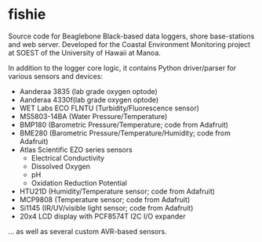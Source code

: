 # fishie

Source code for Beaglebone Black-based data loggers, shore base-stations and web server.
Developed for the Coastal Environment Monitoring project at SOEST of the University of Hawaii at Manoa.

In addition to the logger core logic, it contains Python driver/parser for various sensors and devices:

- Aanderaa 3835 (lab grade oxygen optode)
- Aanderaa 4330f(lab grade oxygen optode)
- WET Labs ECO FLNTU (Turbidity/Fluorescence sensor)
- MS5803-14BA (Water Pressure/Temperature)
- BMP180 (Barometric Pressure/Temperature; code from Adafruit)
- BME280 (Barometric Pressure/Temperature/Humidity; code from Adafruit)
- Atlas Scientific EZO series sensors
  - Electrical Conductivity
  - Dissolved Oxygen
  - pH
  - Oxidation Reduction Potential
- HTU21D (Humidity/Temperature sensor; code from Adafruit)
- MCP9808 (Temperature sensor; code from Adafruit)
- Si1145 (IR/UV/visible light sensor; code from Adafruit)
- 20x4 LCD display with PCF8574T I2C I/O expander

... as well as several custom AVR-based sensors.
